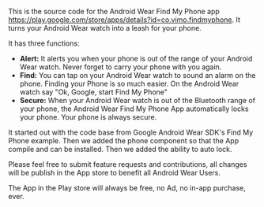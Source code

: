 
This is the source code for the Android Wear Find My Phone app https://play.google.com/store/apps/details?id=co.vimo.findmyphone.
It turns your Android Wear watch into a leash for your phone. 

It has three functions:

<ul>
<li> <strong>Alert:</strong> It alerts you when your phone is out of the range of your Android Wear watch. Never forget to carry your phone with you again.</li>

<li> <strong>Find:</strong> You can tap on your Android Wear watch to sound an alarm on the phone. Finding your Phone is so much easier. On the Android Wear watch say "Ok, Google, start Find My Phone" </li>

<li> <strong>Secure:</strong> When your Android Wear watch is out of the Bluetooth range of your phone, the Android Wear Find My Phone App automatically locks your phone. Your phone is always secure.</li>
</ul>

It started out with the code base from Google Android Wear SDK's Find My Phone example. Then we added the phone component so that the App compile and can be installed. Then we added the ability to auto lock. 

Please feel free to submit feature requests and contributions, all changes will be publish in the App store to benefit all Android Wear Users.

The App in the Play store will always be free, no Ad, no in-app purchase, ever. 
